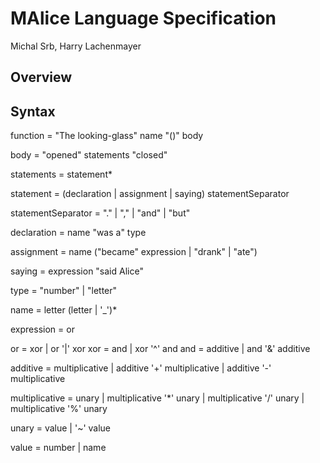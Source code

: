 # MAlice Language Specification
Michal Srb, Harry Lachenmayer

## Overview

## Syntax

function = "The looking-glass" name "()" body

body = "opened" statements "closed"

statements = statement*

statement = (declaration | assignment | saying) statementSeparator

statementSeparator = "." | "," | "and" | "but"

declaration = name "was a" type

assignment = name ("became" expression | "drank" | "ate")

saying = expression "said Alice"

type = "number" | "letter"

name = letter (letter | '_')*

expression = or

or = xor | or '|' xor
xor = and | xor '^' and
and = additive | and '&' additive

additive = multiplicative | additive '+' multiplicative
                          | additive '-' multiplicative

multiplicative = unary | multiplicative '*' unary
                       | multiplicative '/' unary
                       | multiplicative '%' unary

unary = value | '~' value

value = number | name


